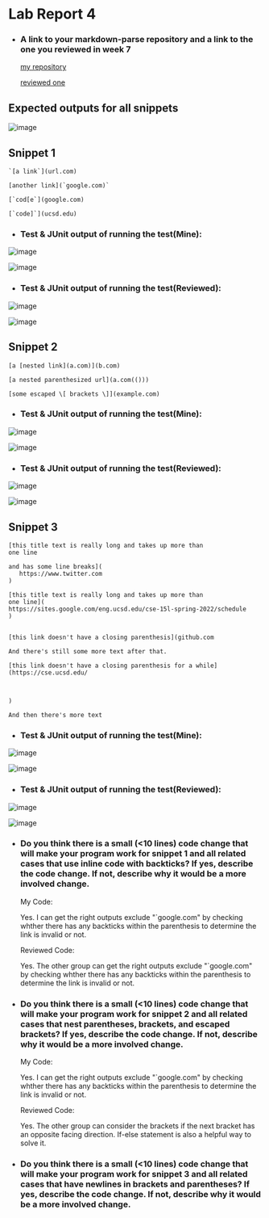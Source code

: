 # Lab Report 4

* ### A link to your markdown-parse repository and a link to the one you reviewed in week 7
  [my repository](https://github.com/Eunggseo/markdown-parsenew/tree/main/markdown-parserWenyu)

  [reviewed one]( https://github.com/HantianLin/markdown-parser)
## Expected outputs for all snippets

![image](expectedoutputs.png)


## **Snippet 1**
```
`[a link`](url.com)

[another link](`google.com)`

[`cod[e`](google.com)

[`code]`](ucsd.edu)
```
* ### Test & JUnit output of running the test(Mine):
![image](snippet1mtest.png)

![image](snippet1result.png)

* ### Test & JUnit output of running the test(Reviewed):
![image](snippet1test.png)

![image](snippet1f.png)




 ## Snippet 2
 ```
 [a [nested link](a.com)](b.com)

[a nested parenthesized url](a.com(()))

[some escaped \[ brackets \]](example.com)
```
* ### Test & JUnit output of running the test(Mine):
![image](snippet3mtest.png)

![image](snippet3result.png)

* ### Test & JUnit output of running the test(Reviewed):
![image](snippet2test.png)

![image](snippet2f.png)



 ## Snippet 3
 ```
 [this title text is really long and takes up more than 
one line

and has some line breaks](
    https://www.twitter.com
)

[this title text is really long and takes up more than 
one line](
https://sites.google.com/eng.ucsd.edu/cse-15l-spring-2022/schedule
)


[this link doesn't have a closing parenthesis](github.com

And there's still some more text after that.

[this link doesn't have a closing parenthesis for a while](https://cse.ucsd.edu/



)

And then there's more text
```
* ### Test & JUnit output of running the test(Mine):
![image](snippet1mtest.png)

![image](snippet1result.png)

* ### Test & JUnit output of running the test(Reviewed):
![image](snippet3test.png)

![image](snippet3f.png)


* ### Do you think there is a small (<10 lines) code change that will make your program work for **snippet 1** and all related cases that use inline code with backticks? If yes, describe the code change. If not, describe why it would be a more involved change.
  My Code:

  Yes. I can get the right outputs exclude "`google.com" by checking whther there has any backticks within the parenthesis to determine the link is invalid or not. 

  Reviewed Code:

  Yes. The other group can get the right outputs exclude "`google.com" by checking whther there has any backticks within the parenthesis to determine the link is invalid or not. 



* ### Do you think there is a small (<10 lines) code change that will make your program work for **snippet 2** and all related cases that nest parentheses, brackets, and escaped brackets? If yes, describe the code change. If not, describe why it would be a more involved change.
   My Code:

  Yes. I can get the right outputs exclude "`google.com" by checking whther there has any backticks within the parenthesis to determine the link is invalid or not. 

  Reviewed Code:

  Yes. The other group can consider the brackets if the next bracket has an opposite facing direction. If-else statement is also a helpful way to solve it. 



* ### Do you think there is a small (<10 lines) code change that will make your program work for **snippet 3** and all related cases that have newlines in brackets and parentheses? If yes, describe the code change. If not, describe why it would be a more involved change.


